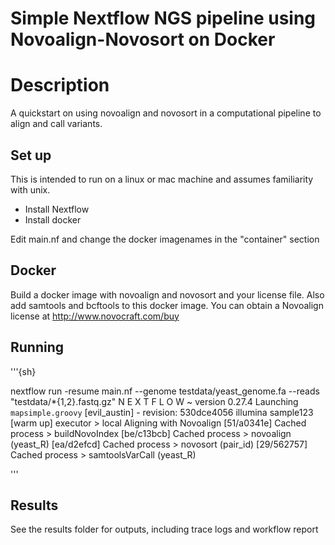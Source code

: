 # Simple Nextflow NGS pipeline using Novoalign-Novosort on Docker


Description
============

A quickstart on using novoalign and novosort in a computational pipeline to align and call variants.


Set up
------

This is intended to run on a linux or mac machine and assumes familiarity with unix.

* Install Nextflow
* Install docker


Edit main.nf and change the docker imagenames in the "container" section


Docker
-------------------

Build a docker image with novoalign and novosort and your license file. Also add samtools and bcftools to this docker image.
You can obtain a Novoalign license at http://www.novocraft.com/buy

Running
----------

'''{sh}

nextflow run -resume main.nf  --genome testdata/yeast_genome.fa  --reads "testdata/*{1,2}.fastq.gz" 
N E X T F L O W  ~  version 0.27.4
Launching `mapsimple.groovy` [evil_austin] - revision: 530dce4056
illumina
sample123
[warm up] executor > local
Aligning with Novoalign
[51/a0341e] Cached process > buildNovoIndex
[be/c13bcb] Cached process > novoalign (yeast_R)
[ea/d2efcd] Cached process > novosort (pair_id)
[29/562757] Cached process > samtoolsVarCall (yeast_R)

'''


Results
----------

See the results folder for outputs, including trace logs and workflow report






